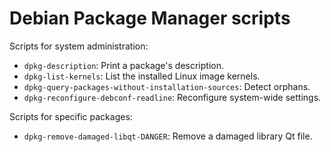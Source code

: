 #  Debian Package Manager scripts

Scripts for system administration:

  * `dpkg-description`: Print a package's description.
  * `dpkg-list-kernels`: List the installed Linux image kernels.
  * `dpkg-query-packages-without-installation-sources`: Detect orphans.
  * `dpkg-reconfigure-debconf-readline`: Reconfigure system-wide settings.

Scripts for specific packages:

  * `dpkg-remove-damaged-libqt-DANGER`: Remove a damaged library Qt file.
